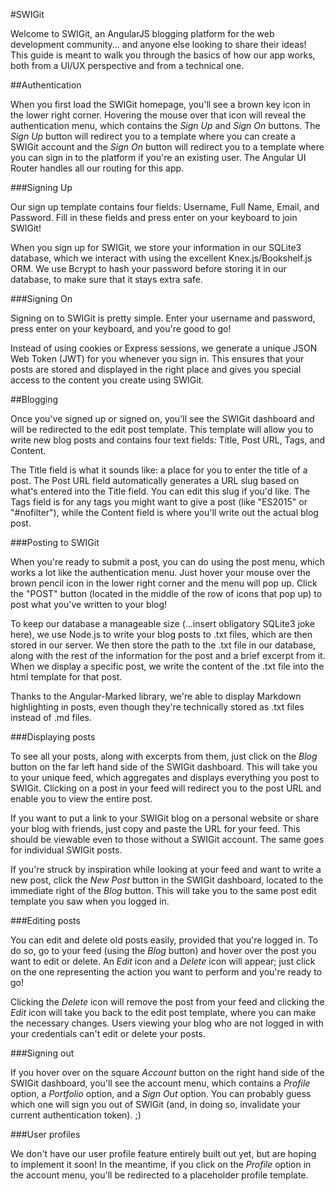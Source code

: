 #SWIGit

Welcome to SWIGit, an AngularJS blogging platform for the web development community... and anyone else looking to share their ideas! This guide is meant to walk you through the basics of how our app works, both from a UI/UX perspective and from a technical one. 

##Authentication

When you first load the SWIGit homepage, you'll see a brown key icon in the lower right corner. Hovering the mouse over that icon will reveal the authentication menu, which contains the *Sign Up* and *Sign On* buttons. The *Sign Up* button will redirect you to a template where you can create a SWIGit account and the *Sign On* button will redirect you to a template where you can sign in to the platform if you're an existing user. The Angular UI Router handles all our routing for this app. 

###Signing Up

Our sign up template contains four fields: Username, Full Name, Email, and Password. Fill in these fields and press enter on your keyboard to join SWIGit!

When you sign up for SWIGit, we store your information in our SQLite3 database, which we interact with using the excellent Knex.js/Bookshelf.js ORM. We use Bcrypt to hash your password before storing it in our database, to make sure that it stays extra safe. 

###Signing On

Signing on to SWIGit is pretty simple. Enter your username and password, press enter on your keyboard, and you're good to go! 

Instead of using cookies or Express sessions, we generate a unique JSON Web Token (JWT) for you whenever you sign in. This ensures that your posts are stored and displayed in the right place and gives you special access to the content you create using SWIGit. 

##Blogging

Once you've signed up or signed on, you'll see the SWIGit dashboard and will be redirected to the edit post template. This template will allow you to write new blog posts and contains four text fields: Title, Post URL, Tags, and Content.

The Title field is what it sounds like: a place for you to enter the title of a post. The Post URL field automatically generates a URL slug based on what's entered into the Title field. You can edit this slug if you'd like. The Tags field is for any tags you might want to give a post (like "ES2015" or "#nofilter"), while the Content field is where you'll write out the actual blog post. 

###Posting to SWIGit

When you're ready to submit a post, you can do using the post menu, which works a lot like the authentication menu. Just hover your mouse over the brown pencil icon in the lower right corner and the menu will pop up. Click the "POST" button (located in the middle of the row of icons that pop up) to post what you've written to your blog! 

To keep our database a manageable size (...insert obligatory SQLite3 joke here), we use Node.js to write your blog posts to .txt files, which are then stored in our server. We then store the path to the .txt file in our database, along with the rest of the information for the post and a brief excerpt from it. When we display a specific post, we write the content of the .txt file into the html template for that post. 

Thanks to the Angular-Marked library, we're able to display Markdown highlighting in posts, even though they're technically stored as .txt files instead of .md files. 

###Displaying posts

To see all your posts, along with excerpts from them, just click on the *Blog* button on the far left hand side of the SWIGit dashboard. This will take you to your unique feed, which aggregates and displays everything you post to SWIGit. Clicking on a post in your feed will redirect you to the post URL and enable you to view the entire post. 

If you want to put a link to your SWIGit blog on a personal website or share your blog with friends, just copy and paste the URL for your feed. This should be viewable even to those without a SWIGit account. The same goes for individual SWIGit posts. 

If you're struck by inspiration while looking at your feed and want to write a new post, click the *New Post* button in the SWIGit dashboard, located to the immediate right of the *Blog* button. This will take you to the same post edit template you saw when you logged in. 


###Editing posts 

You can edit and delete old posts easily, provided that you're logged in. To do so, go to your feed (using the *Blog* button) and hover over the post you want to edit or delete. An *Edit* icon and a *Delete* icon will appear; just click on the one representing the action you want to perform and you're ready to go! 

Clicking the *Delete* icon will remove the post from your feed and clicking the *Edit* icon will take you back to the edit post template, where you can make the necessary changes. Users viewing your blog who are not logged in with your credentials can't edit or delete your posts.

###Signing out 

If you hover over on the square *Account* button on the right hand side of the SWIGit dashboard, you'll see the account menu, which contains a *Profile* option, a *Portfolio* option, and a *Sign Out* option. You can probably guess which one will sign you out of SWIGit (and, in doing so, invalidate your current authentication token). ;) 

###User profiles 

We don't have our user profile feature entirely built out yet, but are hoping to implement it soon! In the meantime, if you click on the *Profile* option in the account menu, you'll be redirected to a placeholder profile template. 